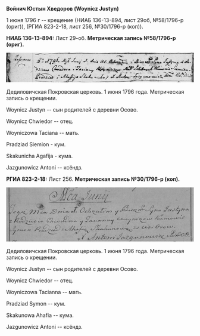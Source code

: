 **Войнич Юстын Хведоров (Woynicz Justyn)**

1 июня 1796 г -- крещение (НИАБ 136-13-894, лист 29об, №58/1796-р
(ориг)), (РГИА 823-2-18, лист 256, №30/1796-р (коп)).

**НИАБ 136-13-894:** Лист 29-об. **Метрическая запись №58/1796-р
(ориг).**

![](./media/960782437a2793a885a2246f5cd67093db62ceb0.png)

Дедиловичская Покровская церковь. 1 июня 1796 года. Метрическая запись о
крещении.

Woynicz Justyn -- сын родителей с деревни Осовo.

Woynicz Chwiedor -- отец.

Woyniczowa Taciana -- мать.

Pradziad Siemion - кум.

Skakunicha Agafija - кума.

Jazgunowicz Antoni -- ксёндз.

**РГИА 823-2-18:** Лист 256. **Метрическая запись №30/1796-р (коп).**

![](./media/821d5c06c3afac037ff174de371daa9b9ffd6d10.png)

Дедиловичская Покровская церковь. 1 июня 1796 года. Метрическая запись о
крещении.

Woynicz Justyn -- сын родителей с деревни Осово.

Woynicz Chwiedor -- отец.

Woyniczowa Tacianna -- мать.

Pradziad Symon -- кум.

Skakunowa Ahafia -- кума.

Jazgunowicz Antoni -- ксёндз.
